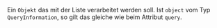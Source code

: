 Ein `Objekt` das mit der Liste verarbeitet werden soll. Ist `object` vom Typ
`QueryInformation`, so gilt das gleiche wie beim Attribut `query`.